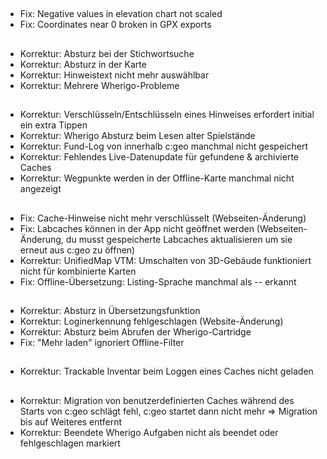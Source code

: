 ##
- Fix: Negative values in elevation chart not scaled
- Fix: Coordinates near 0 broken in GPX exports

##
- Korrektur: Absturz bei der Stichwortsuche
- Korrektur: Absturz in der Karte
- Korrektur: Hinweistext nicht mehr auswählbar
- Korrektur: Mehrere Wherigo-Probleme

##
- Korrektur: Verschlüsseln/Entschlüsseln eines Hinweises erfordert initial ein extra Tippen
- Korrektur: Wherigo Absturz beim Lesen alter Spielstände
- Korrektur: Fund-Log von innerhalb c:geo manchmal nicht gespeichert
- Korrektur: Fehlendes Live-Datenupdate für gefundene & archivierte Caches
- Korrektur: Wegpunkte werden in der Offline-Karte manchmal nicht angezeigt

##
- Fix: Cache-Hinweise nicht mehr verschlüsselt (Webseiten-Änderung)
- Fix: Labcaches können in der App nicht geöffnet werden (Webseiten-Änderung, du musst gespeicherte Labcaches aktualisieren um sie erneut aus c:geo zu öffnen)
- Korrektur: UnifiedMap VTM: Umschalten von 3D-Gebäude funktioniert nicht für kombinierte Karten
- Fix: Offline-Übersetzung: Listing-Sprache manchmal als -- erkannt

##
- Korrektur: Absturz in Übersetzungsfunktion
- Korrektur: Loginerkennung fehlgeschlagen (Website-Änderung)
- Korrektur: Absturz beim Abrufen der Wherigo-Cartridge
- Fix: "Mehr laden" ignoriert Offline-Filter

##
- Korrektur: Trackable Inventar beim Loggen eines Caches nicht geladen

##
- Korrektur: Migration von benutzerdefinierten Caches während des Starts von c:geo schlägt fehl, c:geo startet dann nicht mehr => Migration bis auf Weiteres entfernt
- Korrektur: Beendete Wherigo Aufgaben nicht als beendet oder fehlgeschlagen markiert










